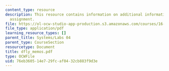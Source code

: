 ```yaml
---
content_type: resource
description: This resource contains information on additional information on the lab
  assignment.
file: https://ol-ocw-studio-app-production.s3.amazonaws.com/courses/16-01-unified-engineering-i-ii-iii-iv-fall-2005-spring-2006/76eb360514e729fcaf0432cb883f9d3e_dfly_memos.pdf
file_type: application/pdf
learning_resource_types: []
parent_title: Systems/Labs 04
parent_type: CourseSection
resourcetype: Document
title: dfly_memos.pdf
type: OCWFile
uid: 76eb3605-14e7-29fc-af04-32cb883f9d3e
---
```

